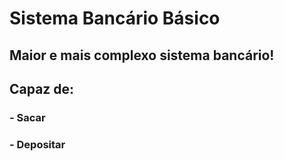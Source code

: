 # Sistema Bancário Básico
## Maior e mais complexo sistema bancário!
## Capaz de:
### - Sacar
### - Depositar

